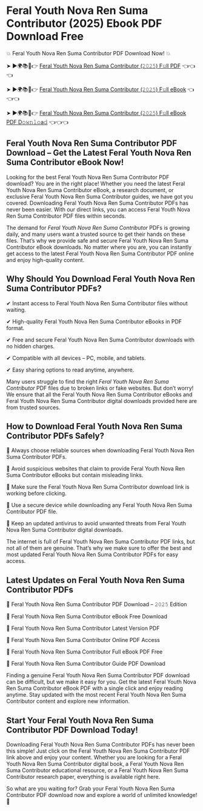 # Feral Youth Nova Ren Suma Contributor (2025) Ebook PDF Download Free

💥 Feral Youth Nova Ren Suma Contributor PDF Download Now! 💥

➤ ►🌍📚📱👉 [Feral Youth Nova Ren Suma Contributor (𝟸𝟶𝟸𝟻) F𝚞ll PDF](https://getpdf.xyz/feral-youth-nova-ren-suma-contributor) 👈👈👈


➤ ►🌍📚📱👉 [Feral Youth Nova Ren Suma Contributor (𝟸𝟶𝟸𝟻) F𝚞ll eBook](https://getpdf.xyz/feral-youth-nova-ren-suma-contributor) 👈👈👈


➤ ►🌍📚📱👉 [Feral Youth Nova Ren Suma Contributor (𝟸𝟶𝟸𝟻) F𝚞ll eBook PDF D𝚘𝚠𝚗𝚕𝚘a𝚍](https://getpdf.xyz/feral-youth-nova-ren-suma-contributor) 👈👈👈


## Feral Youth Nova Ren Suma Contributor PDF Download – Get the Latest Feral Youth Nova Ren Suma Contributor eBook Now!

Looking for the best Feral Youth Nova Ren Suma Contributor PDF download? You are in the right place! Whether you need the latest Feral Youth Nova Ren Suma Contributor eBook, a research document, or exclusive Feral Youth Nova Ren Suma Contributor guides, we have got you covered. Downloading Feral Youth Nova Ren Suma Contributor PDFs has never been easier. With our direct links, you can access Feral Youth Nova Ren Suma Contributor PDF files within seconds.

The demand for *Feral Youth Nova Ren Suma Contributor* PDFs is growing daily, and many users want a trusted source to get their hands on these files. That’s why we provide safe and secure Feral Youth Nova Ren Suma Contributor eBook downloads. No matter where you are, you can instantly get access to the latest Feral Youth Nova Ren Suma Contributor PDF online and enjoy high-quality content.

## Why Should You Download Feral Youth Nova Ren Suma Contributor PDFs?

✔ Instant access to Feral Youth Nova Ren Suma Contributor files without waiting.

✔ High-quality Feral Youth Nova Ren Suma Contributor eBooks in PDF format.

✔ Free and secure Feral Youth Nova Ren Suma Contributor downloads with no hidden charges.

✔ Compatible with all devices – PC, mobile, and tablets.

✔ Easy sharing options to read anytime, anywhere.

Many users struggle to find the right *Feral Youth Nova Ren Suma Contributor* PDF files due to broken links or fake websites. But don’t worry! We ensure that all the Feral Youth Nova Ren Suma Contributor eBooks and Feral Youth Nova Ren Suma Contributor digital downloads provided here are from trusted sources.

## How to Download Feral Youth Nova Ren Suma Contributor PDFs Safely?

📌 Always choose reliable sources when downloading Feral Youth Nova Ren Suma Contributor PDFs.

📌 Avoid suspicious websites that claim to provide Feral Youth Nova Ren Suma Contributor eBooks but contain misleading links.

📌 Make sure the Feral Youth Nova Ren Suma Contributor download link is working before clicking.

📌 Use a secure device while downloading any Feral Youth Nova Ren Suma Contributor PDF file.

📌 Keep an updated antivirus to avoid unwanted threats from Feral Youth Nova Ren Suma Contributor digital downloads.

The internet is full of Feral Youth Nova Ren Suma Contributor PDF links, but not all of them are genuine. That’s why we make sure to offer the best and most updated Feral Youth Nova Ren Suma Contributor PDFs for easy access.

## Latest Updates on Feral Youth Nova Ren Suma Contributor PDFs

🔹 Feral Youth Nova Ren Suma Contributor PDF Download – 𝟸𝟶𝟸𝟻 Edition

🔹 Feral Youth Nova Ren Suma Contributor eBook Free Download

🔹 Feral Youth Nova Ren Suma Contributor Latest Version PDF

🔹 Feral Youth Nova Ren Suma Contributor Online PDF Access

🔹 Feral Youth Nova Ren Suma Contributor Full eBook PDF Free

🔹 Feral Youth Nova Ren Suma Contributor Guide PDF Download

Finding a genuine Feral Youth Nova Ren Suma Contributor PDF download can be difficult, but we make it easy for you. Get the latest Feral Youth Nova Ren Suma Contributor eBook PDF with a single click and enjoy reading anytime. Stay updated with the most recent Feral Youth Nova Ren Suma Contributor content and explore new information.

## Start Your Feral Youth Nova Ren Suma Contributor PDF Download Today!

Downloading Feral Youth Nova Ren Suma Contributor PDFs has never been this simple! Just click on the Feral Youth Nova Ren Suma Contributor PDF link above and enjoy your content. Whether you are looking for a Feral Youth Nova Ren Suma Contributor digital book, a Feral Youth Nova Ren Suma Contributor educational resource, or a Feral Youth Nova Ren Suma Contributor research paper, everything is available right here.

So what are you waiting for? Grab your Feral Youth Nova Ren Suma Contributor PDF download now and explore a world of unlimited knowledge! 🚀